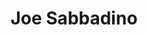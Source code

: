 ---
title: Joe Sabbadino
position: President
image:
  jpg: /static/img/board/joe_sabbadino.jpg
  webp: /static/img/board/joe_sabbadino.webp
bio: >-
  I earned a BA and served as a GA in Physical Education at Bob Jones
  University. I then received my MA in Secondary Driver & Traffic Safety
  Education from Appalachian State University. I also served as a Research
  Assistant at Texas A&M, while taking additional driver & traffic safety
  education courses.


  I have been a full-time driver education teacher at Bob Jones Academy for over 40 years. As well as a part-time driver educator at Greenville Technical College and at TOPS (Bob Jones University) for over 15 years. I established Sabbadino Driving School, LLC in 2010 which I own and operate as a full-time driving instructor.


  I am a member in the South Carolina Driver & Traffic Safety Education association, and have been an officer in SCDTSEA for over 40 years as President and Newsletter Editor. I've been a member of the American Driver & Traffic Safety Education Association for over 30 years. I have served as President-Elect and President for the Southeast Region ADTSEA.




  **Recognition and Awards**


  * Driver Education Teacher of the Year (three different years)

  * Who's Who Among American Teachers

  * Safety Award by Safety Belts for South Carolina

  * Honorary Lieutenant Colonel Aide-de-Camp, Alabama

  * Emmett Hutto Award (SCDTSEA)

  * Lonnie Dunlap Award (SCDTSEA)

  * Newsletter Editor (SCDTSEA)

  * Achiever of the Year (SCDTSEA)

  * Outstanding Education and Service to SCDTSEA

  * Dedicated to Christ and Christian Education (BJU)

  * Southeast Region ADTSEA – Bishop/Seals Award
---